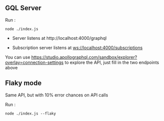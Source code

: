 ## GQL Server

Run :

`node ./index.js`

- Server listens at http://localhost:4000/graphql

- Subscription server listens at [ws://localhost:4000/subscriptions](ws://localhost:4000/subscriptions)

You can use https://studio.apollographql.com/sandbox/explorer?overlay=connection-settings to explore the API, just fill in the two endpoints above

## Flaky mode

Same API, but with 10% error chances on API calls

Run :

`node ./index.js --flaky`
